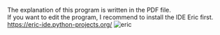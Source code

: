 The explanation of this program is written in the PDF file.
</br>
If you want to edit the program, I recommend to install the IDE Eric first.</br>
https://eric-ide.python-projects.org/
![eric](https://user-images.githubusercontent.com/36192933/50552051-93225900-0c8b-11e9-9349-c158f304ca89.jpg)
